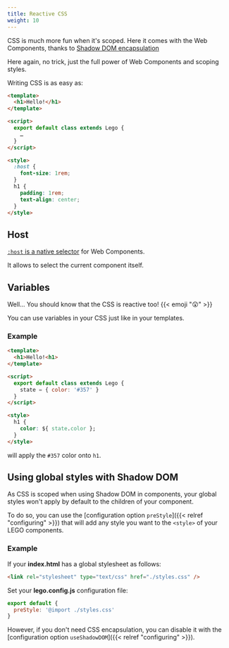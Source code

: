 ```yaml
---
title: Reactive CSS
weight: 10
---
```


CSS is much more fun when it's scoped. Here it comes with the Web Components, thanks to [Shadow DOM encapsulation](https://developer.mozilla.org/en-US/docs/Web/Web_Components/Using_shadow_DOM)

Here again, no trick, just the full power of Web Components and scoping styles.

Writing CSS is as easy as:

```html
<template>
  <h1>Hello!</h1>
</template>

<script>
  export default class extends Lego {
    …
  }
</script>

<style>
  :host {
    font-size: 1rem;
  }
  h1 {
    padding: 1rem;
    text-align: center;
  }
</style>
```

## Host

[`:host` is a native selector](https://developer.mozilla.org/en-US/docs/Web/CSS/:host()) for Web Components.

It allows to select the current component itself.

## Variables

Well... You should know that the CSS is reactive too! {{< emoji "😲" >}}

You can use variables in your CSS just like in your templates.

### Example

```html
<template>
  <h1>Hello!<h1>
</template>

<script>
  export default class extends Lego {
    state = { color: '#357' }
  }
</script>

<style>
  h1 {
    color: ${ state.color };
  }
</style>
```

will apply the `#357` color onto `h1`.

## Using global styles with Shadow DOM

As CSS is scoped when using Shadow DOM in components, your global styles won't apply by default to the children of your component.

To do so, you can use the [configuration option `preStyle`]({{< relref "configuring" >}}) that will add any style you want to the `<style>` of your LEGO components.

### Example

If your **index.html** has a global stylesheet as follows:

```html
<link rel="stylesheet" type="text/css" href="./styles.css" />
```

Set your **lego.config.js** configuration file:

```js
export default {
  preStyle: '@import ./styles.css'
}
```

However, if you don't need CSS encapsulation, you can disable it with the [configuration option `useShadowDOM`]({{< relref "configuring" >}}).
